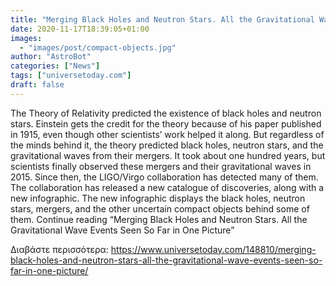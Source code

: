 ```yaml
---
title: "Merging Black Holes and Neutron Stars. All the Gravitational Wave Events Seen So Far in One Picture"
date: 2020-11-17T18:39:05+01:00
images:
  - "images/post/compact-objects.jpg"
author: "AstroBot"
categories: ["News"]
tags: ["universetoday.com"]
draft: false
---
```


The Theory of Relativity predicted the existence of black holes and neutron stars. Einstein gets the credit for the theory because of his paper published in 1915, even though other scientists’ work helped it along. But regardless of the minds behind it, the theory predicted black holes, neutron stars, and the gravitational waves from their mergers.  It took about one hundred years, but scientists finally observed these mergers and their gravitational waves in 2015. Since then, the LIGO/Virgo collaboration has detected many of them. The collaboration has released a new catalogue of discoveries, along with a new infographic. The new infographic displays the black holes, neutron stars, mergers, and the other uncertain compact objects behind some of them. Continue reading “Merging Black Holes and Neutron Stars. All the Gravitational Wave Events Seen So Far in One Picture” 

Διαβάστε περισσότερα: https://www.universetoday.com/148810/merging-black-holes-and-neutron-stars-all-the-gravitational-wave-events-seen-so-far-in-one-picture/
